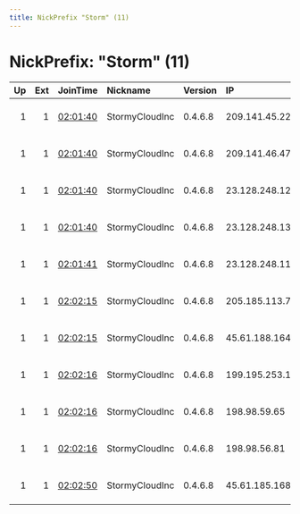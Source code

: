```yaml
---
title: NickPrefix "Storm" (11)
---
```


# NickPrefix: "Storm" (11)

|   Up |   Ext | JoinTime                                                                                              | Nickname       | Version   | IP              | AS            | CC   |   ORp |   Dirp | OS    | Contact                            |   eFamMembers |
|-----:|------:|:------------------------------------------------------------------------------------------------------|:---------------|:----------|:----------------|:--------------|:-----|------:|-------:|:------|:-----------------------------------|--------------:|
|    1 |     1 | [02:01:40](https://nusenu.github.io/OrNetStats/w/relay/6B1F1C3307147C704E4882A6399BC4C74AD56F95.html) | StormyCloudInc | 0.4.6.8   | 209.141.45.227  | PONYNET       | us   |   443 |      0 | Linux | ContactInfo email:abuse stormyclou |            13 |
|    1 |     1 | [02:01:40](https://nusenu.github.io/OrNetStats/w/relay/6F4DF2460C82BE340CA910FD7248A1CBEC26D0E2.html) | StormyCloudInc | 0.4.6.8   | 209.141.46.47   | PONYNET       | us   |   443 |      0 | Linux | ContactInfo email:abuse stormyclou |            13 |
|    1 |     1 | [02:01:40](https://nusenu.github.io/OrNetStats/w/relay/8E7428DBA15ED938A63DAB4961312718E93CCF16.html) | StormyCloudInc | 0.4.6.8   | 23.128.248.12   | DATAIDEAS-LLC | None |   443 |      0 | Linux | ContactInfo email:abuse stormyclou |            13 |
|    1 |     1 | [02:01:40](https://nusenu.github.io/OrNetStats/w/relay/AF8E9DC6A9C6BAECD2DFBC11AEA7C93F1BC1826B.html) | StormyCloudInc | 0.4.6.8   | 23.128.248.13   | DATAIDEAS-LLC | None |   443 |      0 | Linux | ContactInfo email:abuse stormyclou |            13 |
|    1 |     1 | [02:01:41](https://nusenu.github.io/OrNetStats/w/relay/0893FEB6D3C7D41B4A79B473E49E93140CBC75B2.html) | StormyCloudInc | 0.4.6.8   | 23.128.248.11   | DATAIDEAS-LLC | None |   443 |      0 | Linux | ContactInfo email:abuse stormyclou |            13 |
|    1 |     1 | [02:02:15](https://nusenu.github.io/OrNetStats/w/relay/5238AB0E5517295CC85EED548273224DFF50E28A.html) | StormyCloudInc | 0.4.6.8   | 205.185.113.72  | PONYNET       | us   |   443 |      0 | Linux | ContactInfo email:abuse stormyclou |            13 |
|    1 |     1 | [02:02:15](https://nusenu.github.io/OrNetStats/w/relay/A78E3FB7EDD06D3188D6EF124C8116A892C44BB9.html) | StormyCloudInc | 0.4.6.8   | 45.61.188.164   | PONYNET       | us   |   443 |      0 | Linux | ContactInfo email:abuse stormyclou |            13 |
|    1 |     1 | [02:02:16](https://nusenu.github.io/OrNetStats/w/relay/0A795D61EE16C167F810FFEC7EF265874AE27656.html) | StormyCloudInc | 0.4.6.8   | 199.195.253.162 | PONYNET       | us   |   443 |      0 | Linux | ContactInfo email:abuse stormyclou |            13 |
|    1 |     1 | [02:02:16](https://nusenu.github.io/OrNetStats/w/relay/2F91F12CC81AA846315177E225EA5EDE37D7197F.html) | StormyCloudInc | 0.4.6.8   | 198.98.59.65    | PONYNET       | us   |   443 |      0 | Linux | ContactInfo email:abuse stormyclou |            13 |
|    1 |     1 | [02:02:16](https://nusenu.github.io/OrNetStats/w/relay/3F5BACFCF4F7508F6B04C5522522DC22C2804085.html) | StormyCloudInc | 0.4.6.8   | 198.98.56.81    | PONYNET       | us   |   443 |      0 | Linux | ContactInfo email:abuse stormyclou |            13 |
|    1 |     1 | [02:02:50](https://nusenu.github.io/OrNetStats/w/relay/9E4A38FC5AD3EB72CFECB92D5160E63BE46D6E4F.html) | StormyCloudInc | 0.4.6.8   | 45.61.185.168   | PONYNET       | us   |   443 |      0 | Linux | ContactInfo email:abuse stormyclou |            13 |
